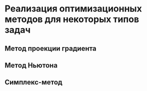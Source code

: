 # Реализация оптимизационных методов для некоторых типов задач

## Метод проекции градиента

## Метод Ньютона

## Симплекс-метод
